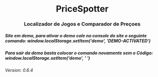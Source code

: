 <h1 align="center">PriceSpotter</h1>

<h3 align="center">  Localizador de Jogos e Comparador de Preçoes </h3>




<h5> Site em demo, para ativar o demo cole no console do site o seguinte comando: window.localStorage.setItem('demo', 'DEMO-ACTIVATED') </h5>

<h5> Para sair da demo basta colocar o comando novamente sem o Código: window.localStorage.setItem('demo', ' ') </h5>


<h6>Version: 0.6.4 </h6>
